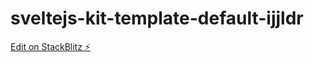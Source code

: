 # sveltejs-kit-template-default-ijjldr

[Edit on StackBlitz ⚡️](https://stackblitz.com/edit/sveltejs-kit-template-default-ijjldr)